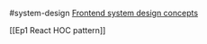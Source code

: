 #system-design 
[Frontend system design concepts](https://www.youtube.com/playlist?list=PLe3J6mZBq1xVDr297Yg0p1SHbdj_Oceld)

[[Ep1 React HOC pattern]]

